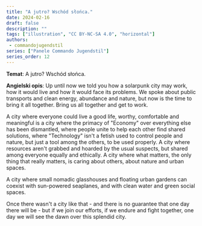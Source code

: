 ```yaml
---
title: "A jutro? Wschód słońca."
date: 2024-02-16
draft: false
description: ""
tags: ["illustration", "CC BY-NC-SA 4.0", "horizontal"]
authors:
 - commandojugendstil
series: ["Panele Commando Jugendstil"]
series_order: 12
---
```


**Temat**: 
A jutro? Wschód słońca.

**Angielski opis**:
Up until now we told you how a solarpunk city may work, how it would live and how it would face its problems. We spoke about public transports and clean energy, abundance and nature, but now is the time to bring it all together. Bring us all together and get to work.

A city where everyone could live a good life, worthy, comfortable and meaningful is a city where the primacy of "Economy" over everything else has been dismantled, where people unite to help each other find shared solutions, where "Technology" isn't a fetish used to control people and nature, but just a tool among the others, to be used properly. A city where resources aren't grabbed and hoarded by the usual suspects, but shared among everyone equally and ethically. A city where what matters, the only thing that really matters, is caring about others, about nature and urban spaces.

A city where small nomadic glasshouses and floating urban gardens can coexist with sun-powered seaplanes, and with clean water and green social spaces.

Once there wasn't a city like that - and there is no guarantee that one day there will be - but if we join our efforts, if we endure and fight together, one day we will see the dawn over this splendid city.